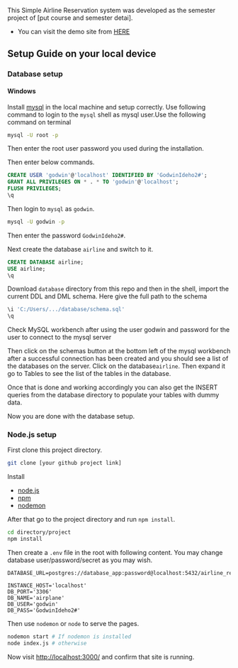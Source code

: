 This Simple Airline Reservation system was developed as the semester project of  [put course and semester detai].

- You can visit the demo site from [HERE](https://airline-production.up.railway.app/)


## Setup Guide on your local device

### Database setup

#### Windows

Install [mysql](https://www.mysql.com/) in the local machine and setup correctly. Use following command to login to the `mysql` shell as mysql user.Use the following command on terminal

```bash
mysql -U root -p
```
 Then enter the root user password you used during the installation.

 Then enter below commands.

```sql
CREATE USER 'godwin'@'localhost' IDENTIFIED BY 'GodwinIdeho2#';
GRANT ALL PRIVILEGES ON * . * TO 'godwin'@'localhost';
FLUSH PRIVILEGES;
\q
```

Then login to `mysql` as `godwin`.

```bash
mysql -U godwin -p
```
Then enter the password `GodwinIdeho2#`.

Next create the database `airline` and switch to it.

```sql
CREATE DATABASE airline;
USE airline;
\q
```

Download `database` directory from this repo and then in the shell,
import the current DDL and DML schema. Here give the full path to the schema

```sql
\i 'C:/Users/.../database/schema.sql'
\q
```

Check MySQL workbench after using the user godwin and password for the user to connect to the mysql server

Then click on the schemas button at the bottom left of the mysql workbench after a successful connection has been created and you should see 
a list of the databases on the server. Click on the database`airline`. Then expand it go to Tables to see the list of the tables in the database.

Once that is done and working accordingly you can also get the INSERT queries from the database directory to populate your tables with dummy data.

Now you are done with the database setup.



### Node.js setup

First clone this project directory.

```bash
git clone [your github project link]
```

Install

* [node.js](https://nodejs.org/en/)
* [npm](https://www.npmjs.com/get-npm)
* [nodemon](https://www.npmjs.com/package/nodemon)



 After that go to the project directory and run `npm install`.

```bash
cd directory/project
npm install
```

Then create a `.env` file in the root with following content.
You may change database user/password/secret as you may wish.

```text
DATABASE_URL=postgres://database_app:password@localhost:5432/airline_reservation_db

INSTANCE_HOST='localhost'
DB_PORT='3306'
DB_NAME='airplane'
DB_USER='godwin'
DB_PASS='GodwinIdeho2#'
```

Then use `nodemon` or `node` to serve the pages.

```bash
nodemon start # If nodemon is installed
node index.js # otherwise
```

Now visit <http://localhost:3000/> and confirm that site is running.